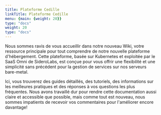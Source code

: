 ```yaml
---
title: Plateforme Cedille
linkTitle: Plateforme Cedille
menu: {main: {weight: 20}}
type: "docs"
weight: 20
type: "docs"
---
```


Nous sommes ravis de vous accueillir dans notre nouveau Wiki, votre ressource principale pour tout comprendre de notre nouvelle plateforme d'hébergement. Cette plateforme, basée sur Kubernetes et exploitée par le SaaS Omni de SideroLabs, est conçue pour vous offrir une flexibilité et une simplicité sans précédent pour la gestion de services sur nos serveurs bare-metal.

Ici, vous trouverez des guides détaillés, des tutoriels, des informations sur les meilleures pratiques et des réponses à vos questions les plus fréquentes. Nous avons travaillé dur pour rendre cette documentation aussi claire et accessible que possible, mais comme tout est nouveau, nous sommes impatients de recevoir vos commentaires pour l'améliorer encore davantage!
